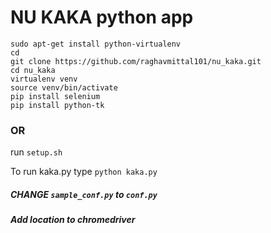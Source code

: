 # NU KAKA python app
```
sudo apt-get install python-virtualenv
cd
git clone https://github.com/raghavmittal101/nu_kaka.git
cd nu_kaka
virtualenv venv
source venv/bin/activate
pip install selenium
pip install python-tk
```

### OR

run `setup.sh`

To run kaka.py type  `python kaka.py`

##### CHANGE `sample_conf.py` to `conf.py`
##### Add location to chromedriver


